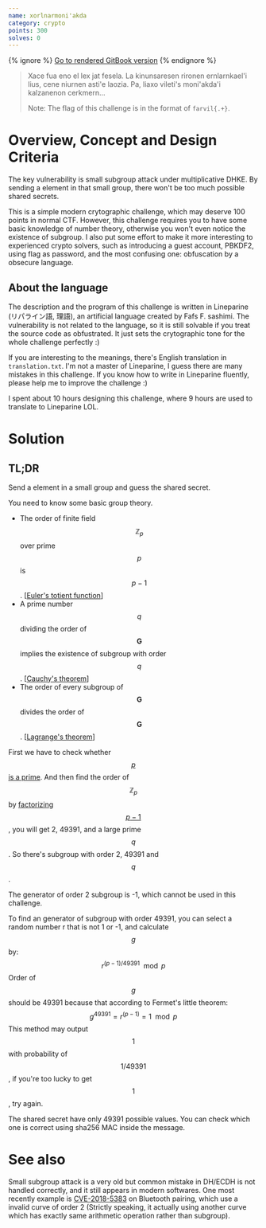 ```yaml
---
name: xorlnarmoni'akda
category: crypto
points: 300
solves: 0
---
```


{% ignore %}
[Go to rendered GitBook version](https://sasdf.cf/ctf/)
{% endignore %}

> Xace fua eno el lex jat fesela.
> La kinunsaresen rironen ernlarnkael'i lius,
> cene niurnen asti'e laozia.
> Pa, liaxo vileti's moni'akda'i kalzanenon cerkmern...               
> 
> Note: The flag of this challenge is in the format of `farvil{.+}`.


# Overview, Concept and Design Criteria
The key vulnerability is small subgroup attack under multiplicative DHKE.
By sending a element in that small group,
there won't be too much possible shared secrets.

This is a simple modern crytographic challenge, which may deserve 100 points in normal CTF.
However, this challenge requires you to have some basic knowledge of number theory,
otherwise you won't even notice the existence of subgroup.
I also put some effort to make it more interesting to experienced crypto solvers,
such as introducing a guest account, PBKDF2, using flag as password,
and the most confusing one: obfuscation by a obsecure language.

## About the language
The description and the program of this challenge is written in Lineparine (リパライン語, 理語),
an artificial language created by Fafs F. sashimi.
The vulnerability is not related to the language,
so it is still solvable if you treat the source code as obfustrated.
It just sets the crytographic tone for the whole challenge perfectly :)

If you are interesting to the meanings, there's English translation in `translation.txt`.
I'm not a master of Lineparine, I guess there are many mistakes in this challenge.
If you know how to write in Lineparine fluently, please help me to improve the challenge :)

I spent about 10 hours designing this challenge, where 9 hours are used to translate to Lineparine LOL.


# Solution
## TL;DR
Send a element in a small group and guess the shared secret.

You need to know some basic group theory.
* The order of finite field $$\mathbb{Z}_p$$ over prime $$p$$ is $$p - 1$$. [[Euler's totient function](https://en.wikipedia.org/wiki/Euler%27s_totient_function)]
* A prime number $$q$$ dividing the order of $$\mathbf{G}$$ implies the existence of subgroup with order $$q$$. [[Cauchy's theorem](https://en.wikipedia.org/wiki/Cauchy%27s_theorem_\(group_theory\))]
* The order of every subgroup of $$\mathbf{G}$$ divides the order of $$\mathbf{G}$$. [[Lagrange's theorem](https://en.wikipedia.org/wiki/Lagrange%27s_theorem_\(group_theory\))]

First we have to check whether [$$p$$ is a prime](https://factordb.com/index.php?query=119323609506587624817542304473025422967730209036482647504046017790728908960293724554064575627723583087966477807950465152737206042053937640076702861135447697896288188327782825571921648597451715744592415597875243806851163720993697338643314116892802122805512134607232526059008942367872367039947556052857129781787).
And then find the order of $$\mathbb{Z}_p$$ by [factorizing $$p - 1$$](https://factordb.com/index.php?query=119323609506587624817542304473025422967730209036482647504046017790728908960293724554064575627723583087966477807950465152737206042053937640076702861135447697896288188327782825571921648597451715744592415597875243806851163720993697338643314116892802122805512134607232526059008942367872367039947556052857129781786), you will get 2, 49391, and a large prime $$q$$.
So there's subgroup with order 2, 49391 and $$q$$.

The generator of order 2 subgroup is -1, which cannot be used in this challenge.

To find an generator of subgroup with order 49391,
you can select a random number r that is not 1 or -1,
and calculate $$g$$ by:
$$
r^{(p - 1) / 49391} \mod p
$$
Order of $$g$$ should be 49391 because that according to Fermet's little theorem:
$$
g^{49391} = r^{(p - 1)} = 1 \mod p
$$
This method may output $$1$$ with probability of $$1 / 49391$$, if you're too lucky to get $$1$$, try again.

The shared secret have only 49391 possible values.
You can check which one is correct using sha256 MAC inside the message.


# See also
Small subgroup attack is a very old but common mistake in DH/ECDH is not handled correctly,
and it still appears in modern softwares.
One most recently example is [CVE-2018-5383](https://www.cs.technion.ac.il/~biham/BT/) on Bluetooth pairing,
which use a invalid curve of order 2
(Strictly speaking,
it actually using another curve which has exactly same arithmetic operation rather than subgroup).
